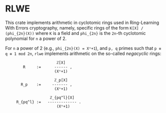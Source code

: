 # RLWE

This crate implements arithmetic in cyclotomic rings used in
Ring-Learning With Errors cryptography, namely, specific rings of the form
`K[X] / (phi_{2n}(X))` where `K` is a field and `phi_{2n}` is the `2n`-th
cyclotomic polynomial for `n` a power of 2.

For `n` a power of 2 (e.g., `phi_{2n}(X) = Xⁿ+1`), and `p, q` primes such that
`p ≡ q ≡ 1 mod 2n`, `rlwe` implements arithmetic on the so-called _negacyclic_
rings:

```
                       ℤ[X]
        R     :=      ------ ,
                      (Xⁿ+1)

                      ℤ_p[X]
       R_p    :=     ------- ,
                      (Xⁿ+1)

                    ℤ_{pq^l}[X]
     R_{pq^l} :=   ------------- .
                       (Xⁿ+1)
```
